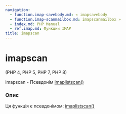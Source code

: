 ```yaml
---
navigation:
  - function.imap-savebody.md: « imapsavebody
  - function.imap-scanmailbox.md: imapscanmailbox »
  - index.md: PHP Manual
  - ref.imap.md: Функции IMAP
title: imapscan
---
```

# imapscan

(PHP 4, PHP 5, PHP 7, PHP 8)

imapscan - Псевдонім [imaplistscan()](function.imap-listscan.md)

### Опис

Ця функція є псевдонімом: [imaplistscan()](function.imap-listscan.md)
